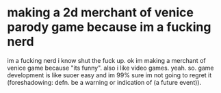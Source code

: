 # making a 2d merchant of venice parody game because im a fucking nerd
im a fucking nerd i know shut the fuck up. ok im making a merchant of venice game because "its funny". also i like video games. yeah. so. game development is like suoer easy and im 99% sure im not going to regret it (foreshadowing: defn. be a warning or indication of (a future event)).
